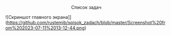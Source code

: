 <p align="center">
Список задач


![Скриншот главного экрана]](https://github.com/rustemib/spisok_zadach/blob/master/Screenshot%20from%202023-07-11%2013-12-44.png)

</p>
